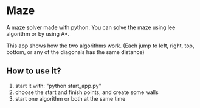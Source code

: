 # Maze
A maze solver made with python. You can solve the maze using lee algorithm or by using A*.

This app shows how the two algorithms work. 
(Each jump to left, right, top, bottom, or any of the diagonals has the same distance)

## How to use it?
1. start it with: "python start_app.py"
2. choose the start and finish points, and create some walls
3. start one algorithm or both at the same time
